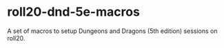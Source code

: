 # roll20-dnd-5e-macros
A set of macros to setup Dungeons and Dragons (5th edition) sessions on roll20.
